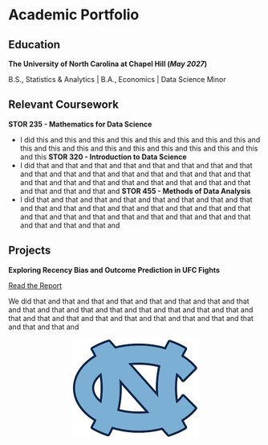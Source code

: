 # Academic Portfolio

## Education

**The University of North Carolina at Chapel Hill (_May 2027_)**

B.S., Statistics & Analytics | B.A., Economics | Data Science Minor

## Relevant Coursework
**STOR 235 - Mathematics for Data Science**
- I did this and this and this and this and this and this and this and this and this and this and this and this and this and this and this and this and this and this
**STOR 320 - Introduction to Data Science**
- I did that and that and that and that and that and that and that and that and that and that and that and that and that and that and that and that and that and that and that and that and that and that and that and that and that and that and that and
**STOR 455 - Methods of Data Analysis**
- I did that and that and that and that and that and that and that and that and that and that and that and that and that and that and that and that and that and that and that and that and that and that and that and that and that and that and that and

## Projects

**Exploring Recency Bias and Outcome Prediction in UFC Fights**

[Read the Report](docs/Final_paper_submission-2.html)

We did that and that and that and that and that and that and that and that and that and that and that and that and that and that and that and that and that and that and that and that and that and that and that and that and that and that and that and

<div align="center">
  <img src="assets/images/UNC.png" alt="Logo">
</div>
